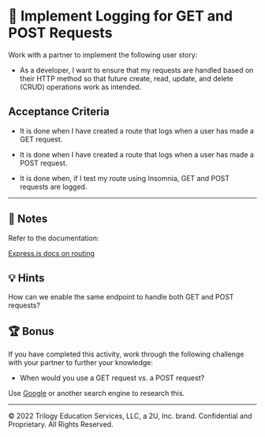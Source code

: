 # 📖 Implement Logging for GET and POST Requests

Work with a partner to implement the following user story:

* As a developer, I want to ensure that my requests are handled based on their HTTP method so that future create, read, update, and delete (CRUD) operations work as intended.

## Acceptance Criteria

* It is done when I have created a route that logs when a user has made a GET request.

* It is done when I have created a route that logs when a user has made a POST request.

* It is done when, if I test my route using Insomnia, GET and POST requests are logged.

---

## 📝 Notes

Refer to the documentation: 

[Express.js docs on routing](https://expressjs.com/en/guide/routing.html)

## 💡 Hints

How can we enable the same endpoint to handle both GET and POST requests?

## 🏆 Bonus

If you have completed this activity, work through the following challenge with your partner to further your knowledge:

* When would you use a GET request vs. a POST request?

Use [Google](https://www.google.com) or another search engine to research this.

---
© 2022 Trilogy Education Services, LLC, a 2U, Inc. brand. Confidential and Proprietary. All Rights Reserved.
